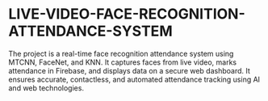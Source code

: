 # LIVE-VIDEO-FACE-RECOGNITION-ATTENDANCE-SYSTEM
The project is a real-time face recognition attendance system using MTCNN, FaceNet, and KNN. It captures faces from live video, marks attendance in Firebase, and displays data on a secure web dashboard. It ensures accurate, contactless, and automated attendance tracking using AI and web technologies.

